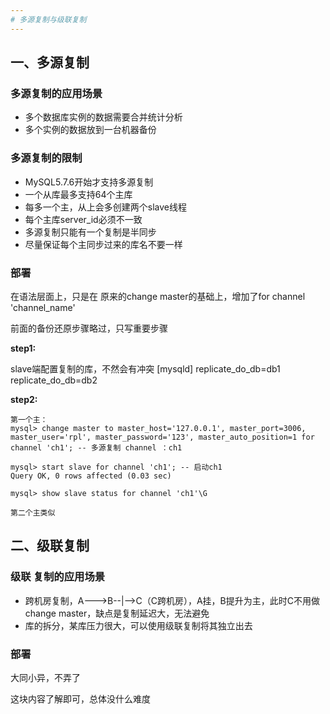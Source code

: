 ```yaml
---
# 多源复制与级联复制
---
```


## 一、多源复制

### 多源复制的应用场景

- 多个数据库实例的数据需要合并统计分析
- 多个实例的数据放到一台机器备份

### 多源复制的限制

- MySQL5.7.6开始才支持多源复制
- 一个从库最多支持64个主库
- 每多一个主，从上会多创建两个slave线程
- 每个主库server_id必须不一致
- 多源复制只能有一个复制是半同步
- 尽量保证每个主同步过来的库名不要一样

### 部署
在语法层面上，只是在 原来的change master的基础上，增加了for channel 'channel_name'

前面的备份还原步骤略过，只写重要步骤

**step1:**

slave端配置复制的库，不然会有冲突
[mysqld]
replicate_do_db=db1
replicate_do_db=db2

**step2:**

```
第一个主：
mysql> change master to master_host='127.0.0.1', master_port=3006, master_user='rpl', master_password='123', master_auto_position=1 for channel 'ch1'; -- 多源复制 channel ：ch1

mysql> start slave for channel 'ch1'; -- 启动ch1
Query OK, 0 rows affected (0.03 sec)

mysql> show slave status for channel 'ch1'\G

第二个主类似
```

## 二、级联复制

### 级联 复制的应用场景
- 跨机房复制，A--->B--|-->C（C跨机房），A挂，B提升为主，此时C不用做change master，缺点是复制延迟大，无法避免
- 库的拆分，某库压力很大，可以使用级联复制将其独立出去

### 部署
大同小异，不弄了

这块内容了解即可，总体没什么难度
